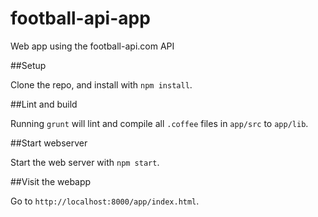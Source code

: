 football-api-app
=================

Web app using the football-api.com API

##Setup

Clone the repo, and install with `npm install`.

##Lint and build

Running `grunt` will lint and compile all `.coffee` files in `app/src` to `app/lib`.

##Start webserver

Start the web server with `npm start`.

##Visit the webapp

Go to `http://localhost:8000/app/index.html`.